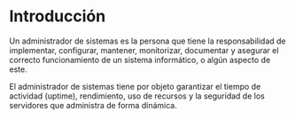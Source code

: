 # Introducción

Un administrador de sistemas es la persona que tiene la responsabilidad de implementar, configurar, mantener, monitorizar, documentar y asegurar el correcto funcionamiento de un sistema informático, o algún aspecto de este.

El administrador de sistemas tiene por objeto garantizar el tiempo de actividad (uptime), rendimiento, uso de recursos y la seguridad de los servidores que administra de forma dinámica.